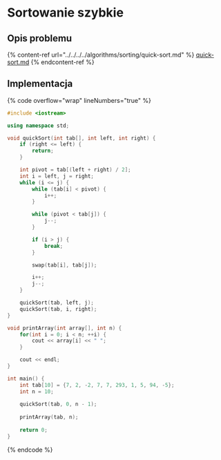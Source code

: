 # Sortowanie szybkie

## Opis problemu

{% content-ref url="../../../../algorithms/sorting/quick-sort.md" %}
[quick-sort.md](../../../../algorithms/sorting/quick-sort.md)
{% endcontent-ref %}

## Implementacja

{% code overflow="wrap" lineNumbers="true" %}
```cpp
#include <iostream>

using namespace std;

void quickSort(int tab[], int left, int right) {
    if (right <= left) {
        return;
    }

    int pivot = tab[(left + right) / 2];
    int i = left, j = right;
    while (i <= j) {
        while (tab[i] < pivot) {
            i++;
        }

        while (pivot < tab[j]) {
            j--;
        }

        if (i > j) {
            break;
        }

        swap(tab[i], tab[j]);

        i++;
        j--;
    }

    quickSort(tab, left, j);
    quickSort(tab, i, right);
}

void printArray(int array[], int n) {
    for(int i = 0; i < n; ++i) {
        cout << array[i] << " ";
    }

    cout << endl;
}

int main() {
    int tab[10] = {7, 2, -2, 7, 7, 293, 1, 5, 94, -5};
    int n = 10;
    
    quickSort(tab, 0, n - 1);
     
    printArray(tab, n);
    
    return 0;
}
```
{% endcode %}
